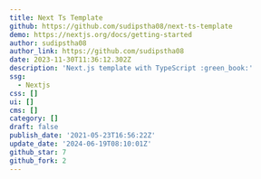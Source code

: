 ```yaml
---
title: Next Ts Template
github: https://github.com/sudipstha08/next-ts-template
demo: https://nextjs.org/docs/getting-started
author: sudipstha08
author_link: https://github.com/sudipstha08
date: 2023-11-30T11:36:12.302Z
description: 'Next.js template with TypeScript :green_book:'
ssg:
  - Nextjs
css: []
ui: []
cms: []
category: []
draft: false
publish_date: '2021-05-23T16:56:22Z'
update_date: '2024-06-19T08:10:01Z'
github_star: 7
github_fork: 2
---
```

